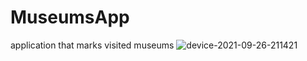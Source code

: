 # MuseumsApp
application that marks visited museums
![device-2021-09-26-211421](https://user-images.githubusercontent.com/77243766/134819469-37aade7c-9bca-4c01-8f9a-8d28e1183635.png)
